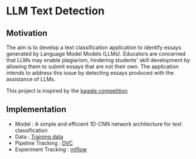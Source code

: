 # LLM Text Detection

## Motivation

The aim is to develop a text classification application to identify essays generated by Language Model Models (LLMs). Educators are concerned that LLMs may enable plagiarism, hindering students' skill development by allowing them to submit essays that are not their own. The application intends to address this issue by detecting essays produced with the assistance of LLMs.

This project is inspired by the [kaggle competition](https://www.kaggle.com/competitions/llm-detect-ai-generated-text)

## Implementation

- Model : A simple and efficient 1D-CNN network architecture for text classification
- Data  : [Training data](https://www.kaggle.com/datasets/thedrcat/daigt-proper-train-dataset)
- Pipeline Tracking : [DVC](https://dvc.org/)
- Experiment Tracking : [mlflow](https://mlflow.org/)
